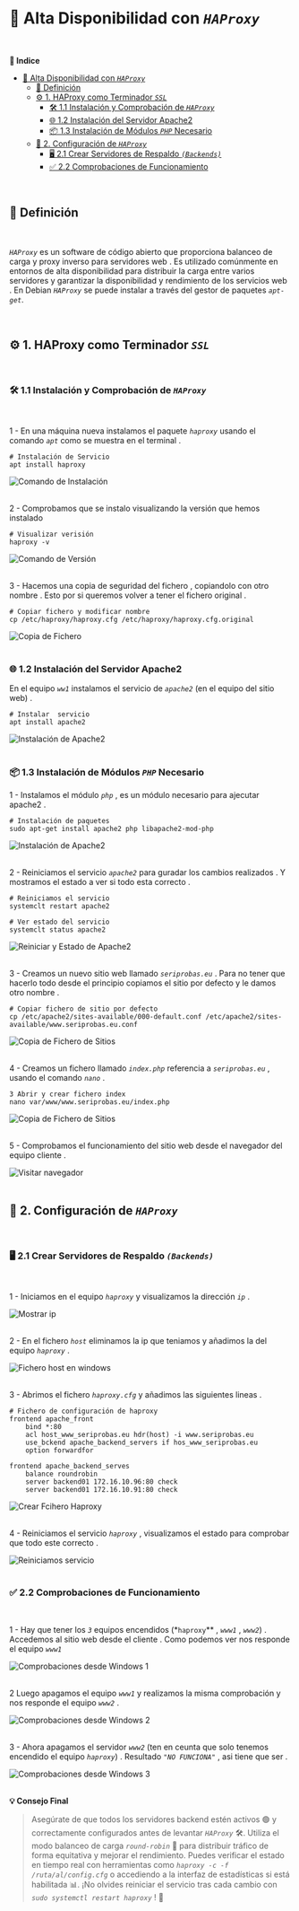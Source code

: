 # 🔄 Alta Disponibilidad con *``HAProxy``*
<br>

**📑 Indice**
- [🔄 Alta Disponibilidad con *``HAProxy``*](#-alta-disponibilidad-con-haproxy)
  - [📝 Definición](#-definición)
  - [⚙️ 1. HAProxy como Terminador *``SSL``*](#️-1-haproxy-como-terminador-ssl)
    - [🛠️ 1.1 Instalación y Comprobación de *``HAProxy``*](#️-11-instalación-y-comprobación-de-haproxy)
    - [️🌐 1.2 Instalación del Servidor Apache2](#️-12-instalación-del-servidor-apache2)
    - [📦 1.3 Instalación de Módulos *``PHP``* Necesario](#-13-instalación-de-módulos-php-necesario)
  - [🔧 2. Configuración de *``HAProxy``*](#-2-configuración-de-haproxy)
    - [🖥️ 2.1 Crear Servidores de Respaldo *``(Backends)``*](#️-21-crear-servidores-de-respaldo-backends)
    - [✅ 2.2 Comprobaciones de Funcionamiento](#-22-comprobaciones-de-funcionamiento)

<br>

## 📝 Definición 
<br>

*``HAProxy``* es un software de código abierto que proporciona balanceo de carga y proxy inverso para servidores web . Es utilizado comúnmente en entornos de alta disponibilidad para distribuir la carga entre varios servidores y garantizar la disponibilidad y rendimiento de los servicios web . En Debian *``HAProxy``* se puede instalar a través del gestor de paquetes *``apt-get``*.

<br>

## ⚙️ 1. HAProxy como Terminador *``SSL``*
<br>

### 🛠️ 1.1 Instalación y Comprobación de *``HAProxy``*
<br>

1 - En una máquina nueva instalamos el paquete *``haproxy``* usando el comando *``apt``* como se muestra en el terminal .

~~~~~~~~~~~~~~~~~~~~
# Instalación de Servicio
apt install haproxy
~~~~~~~~~~~~~~~~~~~~

![Comando de Instalación](./img/HAProxy/1_aproxy_instalacion.png)
<br>
<br>


2 - Comprobamos que se instalo visualizando la versión que hemos instalado

~~~~~~~~~~~~
# Visualizar verisión
haproxy -v
~~~~~~~~~~~~

![Comando de Versión](./img/HAProxy/2_aproxy_version.png)
<br>
<br>


3 - Hacemos una copia de seguridad del fichero , copiandolo con otro nombre . Esto por si queremos volver a tener el fichero original .

~~~~~~~~~~~~~~~~~~~~~~~~~~~~~~~~~~~~~~~~~~~~~~~~~~~~~~~~~~~~~~
# Copiar fichero y modificar nombre
cp /etc/haproxy/haproxy.cfg /etc/haproxy/haproxy.cfg.original
~~~~~~~~~~~~~~~~~~~~~~~~~~~~~~~~~~~~~~~~~~~~~~~~~~~~~~~~~~~~~~

![Copia de Fichero](./img/HAProxy/3_copia_fichero.png)
<br>
<br>



### ️🌐 1.2 Instalación del Servidor Apache2

En el equipo *``ww1``* instalamos el servicio de *``apache2``* (en el equipo del sitio web) .

~~~~~~~~~~~~~~~~~~~~
# Instalar  servicio
apt install apache2
~~~~~~~~~~~~~~~~~~~~

![Instalación de Apache2](./img/HAProxy/4_instalacion_apache2.png)
<br>
<br>



### 📦 1.3 Instalación de Módulos *``PHP``* Necesario

1 - Instalamos el módulo *``php``* , es un módulo necesario para ajecutar apache2 .

~~~~~~~~~~~~~~~~~~~~~~~~~~~~~~~~~~~~~~~~~~~~~~~~~~~~
# Instalación de paquetes 
sudo apt-get install apache2 php libapache2-mod-php
~~~~~~~~~~~~~~~~~~~~~~~~~~~~~~~~~~~~~~~~~~~~~~~~~~~~

![Instalación de Apache2](./img/HAProxy/5_instalacion_php.png)
<br>
<br>


2 - Reiniciamos el servicio *``apache2``* para guradar los cambios realizados . Y mostramos el estado a ver si todo esta correcto .

~~~~~~~~~~~~~~~~~~~~~~~~~~
# Reiniciamos el servicio 
systemclt restart apache2

# Ver estado del servicio
systemclt status apache2
~~~~~~~~~~~~~~~~~~~~~~~~~~

![Reiniciar y Estado de Apache2](./img/HAProxy/6_reinciar_status_apache2.png)
<br>
<br>


3 - Creamos un nuevo sitio web llamado *``seriprobas.eu``* . Para no tener que hacerlo todo desde el principio copiamos el sitio por defecto y le damos otro nombre .

~~~~~~~~~~~~~~~~~~~~~~~~~~~~~~~~~~~~~~~~~~~~~~~~~~~~~~~~~~~~~~~~~~~~~~~~~~~~~~~~~~~~~~~~~~~~~~~~~~~~
# Copiar fichero de sitio por defecto
cp /etc/apache2/sites-available/000-default.conf /etc/apache2/sites-available/www.seriprobas.eu.conf
~~~~~~~~~~~~~~~~~~~~~~~~~~~~~~~~~~~~~~~~~~~~~~~~~~~~~~~~~~~~~~~~~~~~~~~~~~~~~~~~~~~~~~~~~~~~~~~~~~~~

![Copia de Fichero de Sitios](./img/HAProxy/7_copia_sites_avaliables.png)
<br>
<br>


4 - Creamos un fichero llamado *``index.php``* referencia a  *``seriprobas.eu``* , usando el comando *``nano``* . 

~~~~~~~~~~~~~~~~~~~~~~~~~~~~~~~~~~~~~~~~~
3 Abrir y crear fichero index
nano var/www/www.seriprobas.eu/index.php
~~~~~~~~~~~~~~~~~~~~~~~~~~~~~~~~~~~~~~~~~

![Copia de Fichero de Sitios](./img/HAProxy/8_crear_fichero_index.png)
<br>
<br>


5 - Comprobamos el funcionamiento del sitio web desde el navegador del equipo cliente .

![Visitar navegador](./img/HAProxy/9_comprobar_index_w10.png)
<br>
<br>



## 🔧 2. Configuración de *``HAProxy``*
<br>

### 🖥️ 2.1 Crear Servidores de Respaldo *``(Backends)``*
<br>

1 - Iniciamos en el equipo *``haproxy``* y visualizamos la dirección *``ip``* . 

![Mostrar ip](./img/HAProxy/10_ver_ip.png)
<br>
<br>


2 - En el fichero *``host``* eliminamos la ip que teniamos y añadimos la del equipo *``haproxy``* .

![Fichero host en windows](./img/HAProxy/11_fichero_hostss_w10.png)
<br>
<br>


3 - Abrimos el fichero *``haproxy.cfg``* y añadimos las siguientes lineas .

~~~~~~~~~~~~~~~~~~~~~~~~~~~~~~~~~~~~~~~~~~~~~~~~~~~~~~~~~~~~~~~
# Fichero de configuración de haproxy
frontend apache_front
	bind *:80
	acl host_www_seriprobas.eu hdr(host) -i www.seriprobas.eu
	use_bckend apache_backend_servers if hos_www_seriprobas.eu
	option forwardfor

frontend apache_backend_serves
	balance roundrobin
	server backend01 172.16.10.96:80 check
	server backend01 172.16.10.91:80 check
~~~~~~~~~~~~~~~~~~~~~~~~~~~~~~~~~~~~~~~~~~~~~~~~~~~~~~~~~~~~~~~

![Crear Fcihero Haproxy](./img/HAProxy/12_fichero_haproxy.png)
<br>
<br>


4 - Reiniciamos el servicio *``haproxy``* , visualizamos el estado para comprobar que todo este correcto .

![Reiniciamos servicio](./img/HAProxy/13_reinicio.png)
<br>
<br>


### ✅ 2.2 Comprobaciones de Funcionamiento
<br>

1 - Hay que tener los *``3``* equipos encendidos (*``haproxy``** , *``www1``* , *``www2``*) . Accedemos al sitio web desde el cliente . Como podemos ver nos responde el equipo *``www1``*

![Comprobaciones desde Windows 1](./img/HAProxy/14_comprobacion_w10.png)
<br>
<br>


2 Luego apagamos el equipo *``www1``* y realizamos la misma comprobación y nos responde el equipo *``www2``* .

![Comprobaciones desde Windows 2](./img/HAProxy/15_comprobacion_w10.png)
<br>
<br>


3 - Ahora apagamos el servidor *``www2``* (ten en ceunta que solo tenemos encendido el equipo *``haproxy``*) . Resultado *``"NO FUNCIONA"``* , asi tiene que ser .

![Comprobaciones desde Windows 3](./img/HAProxy/16_comprobacion_w10.png)
<br>
<br>



**💡 Consejo Final**

>Asegúrate de que todos los servidores backend estén activos 🟢 y correctamente configurados antes de levantar *``HAProxy``* 🛠️.
>Utiliza el modo balanceo de carga *``round-robin``* 🔁 para distribuir tráfico de forma equitativa y mejorar el rendimiento.
>Puedes verificar el estado en tiempo real con herramientas como *``haproxy -c -f /ruta/al/config.cfg``* o accediendo a la interfaz de estadísticas si está habilitada 📊.
>¡No olvides reiniciar el servicio tras cada cambio con *``sudo systemctl restart haproxy``* ! 🔄